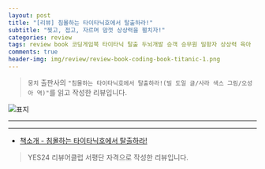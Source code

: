 ```yaml
---  
layout: post  
title: "[리뷰] 침몰하는 타이타닉호에서 탈출하라!"  
subtitle: "찢고, 접고, 자르며 맘껏 상상력을 펼치자!"  
categories: review  
tags: review book 코딩게임북 타이타닉 탈출 두뇌개발 승객 승무원 밀항자 상상력 육아    
comments: true  
header-img: img/review/review-book-coding-book-titanic-1.png
---  
```

  
> `뭉치` 출판사의 `"침몰하는 타이타닉호에서 탈출하라!(빌 도일 글/사라 색스 그림/오성아 역)"`를 읽고 작성한 리뷰입니다.  

![표지](https://theorydb.github.io/assets/img/review/review-book-coding-book-titanic-1.png)  

---


---

* [책소개 - 침몰하는 타이타닉호에서 탈출하라!](http://www.yes24.com/Product/Goods/102643271)

> YES24 리뷰어클럽 서평단 자격으로 작성한 리뷰입니다.